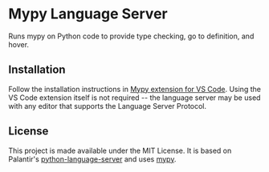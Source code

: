 # Mypy Language Server

Runs mypy on Python code to provide type checking, go to definition, and hover.

## Installation

Follow the installation instructions in [Mypy extension for VS Code](https://github.com/matangover/mypy-vscode/blob/master/README.md). Using the VS Code extension itself is not required -- the language server may be used with any editor that supports the Language Server Protocol.

## License

This project is made available under the MIT License.
It is based on Palantir's [python-language-server](https://github.com/palantir/python-language-server) and uses [mypy](https://github.com/python/mypy>).